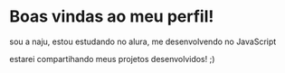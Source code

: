 # Boas vindas ao meu perfil! 

sou a naju, estou estudando no alura, me desenvolvendo no JavaScript

estarei compartihando meus projetos desenvolvidos! ;) 
